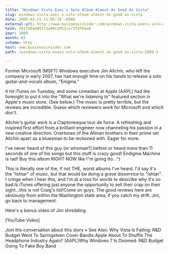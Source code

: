 ```yaml
---
title: "Windows Vista Exec's Solo Album Almost As Good As Vista"
slug: windows-vista-exec-s-solo-album-almost-as-good-as-vista
date: 2009-03-21 11:05:28 -0500
external-url: http://www.businessinsider.com/windows-vista-execs-solo-album-almost-as-good-as-vista-2009-3
hash: 2b1fd0a480113a89c2052ce73fdf0aa8
year: 2009
month: 03
scheme: http
host: www.businessinsider.com
path: /windows-vista-execs-solo-album-almost-as-good-as-vista-2009-3

---
```




Former Microsoft (MSFT) Windows executive Jim Allchin, who left the company in early 2007, has had enough time on his hands to release a solo guitar-and-vocals album, "Enigma."

It hit iTunes on Tuesday, and some comedian at Apple (AAPL) had the foresight to put it into the "What we're listening to" featured section in Apple's music store. (See below.) The music is pretty terrible, but the reviews are incredible. Guess which reviewers work for Microsoft and which don't.

Allchin's guitar work is a Claptonesque tour de force. A refreshing and inspired first effort from a brilliant engineer now channeling his passion in a new creative direction. Overtones of the Allman brothers in their prime set Allchin apart as a bluesman to be reckoned with. Eager for more.

I've never heard of this guy (or whoman?) before or heard more than 11 seconds of one of his songs but this stuff is crazy good! Endigma Machine is rad! Buy this album RIGHT NOW like I"m going tto. :^)

This is literally one of the, if not THE, worst albums I've heard. I'd say it's the "Ishtar" of music, but that would be doing a grave disservice to "Ishtar". I cringe when I hear this, and I'm at a loss for words to describe why it's so bad.Is iTunes offering just anyone the opportunity to sell their crap on their sight...this is not Craig's list!Come on guys. The good reviews here are obviously from within the Washington state area, if you catch my drift. Jim, go back to management.



Here's a bonus video of Jim shredding.


[YouTube Video]

Join the conversation about this story »
See Also:
Why Vista Is Failing: R&D Budget Went To Springsteen Cover BandIs Apple About To Shuffle The Headphone Industry Again? (AAPL)Why Windows 7 Is Doomed: R&D Budget Going To Fake Boy Band


       

